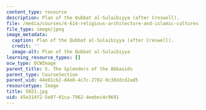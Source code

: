 ```yaml
---
content_type: resource
description: Plan of the Qubbat al-Sulaibiyya (after Creswell).
file: /media/courses/4-614-religious-architecture-and-islamic-cultures-fall-2002/45e314f25e0701ca79624eebec4c9691_5021.jpg
file_type: image/jpeg
image_metadata:
  caption: Plan of the Qubbat al-Sulaibiyya (after Creswell).
  credit: ''
  image-alt: Plan of the Qubbat al-Sulaibiyya
learning_resource_types: []
ocw_type: OCWImage
parent_title: 5. The Splendors of the Abbasids
parent_type: CourseSection
parent_uid: 44e81cb2-d4e8-4c7c-2702-9c303dcd2ad5
resourcetype: Image
title: 5021.jpg
uid: 45e314f2-5e07-01ca-7962-4eebec4c9691
---
```

